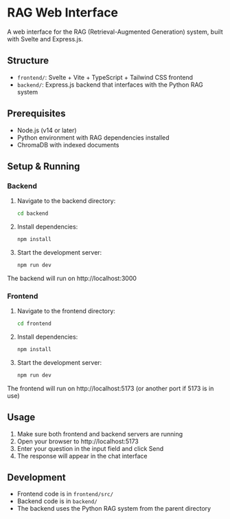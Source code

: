 # RAG Web Interface

A web interface for the RAG (Retrieval-Augmented Generation) system, built with Svelte and Express.js.

## Structure

- `frontend/`: Svelte + Vite + TypeScript + Tailwind CSS frontend
- `backend/`: Express.js backend that interfaces with the Python RAG system

## Prerequisites

- Node.js (v14 or later)
- Python environment with RAG dependencies installed
- ChromaDB with indexed documents

## Setup & Running

### Backend

1. Navigate to the backend directory:

   ```bash
   cd backend
   ```

2. Install dependencies:

   ```bash
   npm install
   ```

3. Start the development server:
   ```bash
   npm run dev
   ```

The backend will run on http://localhost:3000

### Frontend

1. Navigate to the frontend directory:

   ```bash
   cd frontend
   ```

2. Install dependencies:

   ```bash
   npm install
   ```

3. Start the development server:
   ```bash
   npm run dev
   ```

The frontend will run on http://localhost:5173 (or another port if 5173 is in use)

## Usage

1. Make sure both frontend and backend servers are running
2. Open your browser to http://localhost:5173
3. Enter your question in the input field and click Send
4. The response will appear in the chat interface

## Development

- Frontend code is in `frontend/src/`
- Backend code is in `backend/`
- The backend uses the Python RAG system from the parent directory
